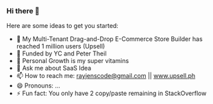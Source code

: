 ### Hi there 👋




Here are some ideas to get you started:

- 🔭 My Multi-Tenant Drag-and-Drop E-Commerce Store Builder has reached 1 million users (Upsell)
- 👯 Funded by YC and Peter Theil
- 🌱 Personal Growth is my super vitamins
- 💬 Ask me about SaaS Idea
- 📫 How to reach me: rayjenscode@gmail.com || www.upsell.ph
- 😄 Pronouns: ...
- ⚡ Fun fact: You only have 2 copy/paste remaining in StackOverflow

